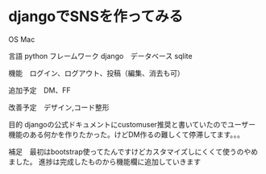 # djangoでSNSを作ってみる

OS Mac

言語 python フレームワーク django　データベース sqlite

機能　ログイン、ログアウト、投稿（編集、消去も可）

追加予定　DM、FF

改善予定　デザイン,コード整形

目的 djangoの公式ドキュメントにcustomuser推奨と書いていたのでユーザー機能のある何かを作りたかった。けどDM作るの難しくて停滞してます。。。

補足　最初はbootstrap使ってたんですけどカスタマイズしにくくて使うのやめました。
    進捗は完成したものから機能欄に追加していきます
